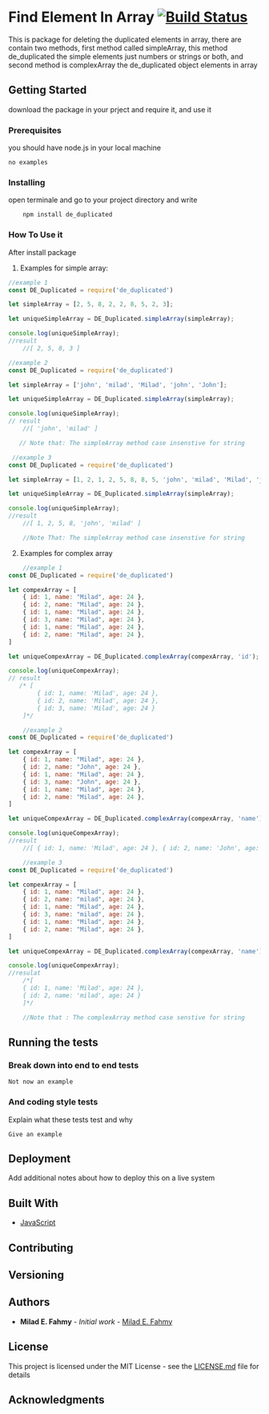 # Find Element In Array [![Build Status](https://travis-ci.org/miladezzat/find_el_in_array.svg?branch=master)](https://travis-ci.org/miladezzat/find_el_in_array)

This is package  for deleting the duplicated elements in array, there are contain two methods, first method called simpleArray, this method de_duplicated the simple elements just numbers or strings or both, and second method is complexArray the de_duplicated object elements in array  

## Getting Started

download the package in your prject and require it, and use it

### Prerequisites

you should have node.js in your local machine

```
no examples
```

### Installing

open terminale and go to your project directory and write
``` shell
    npm install de_duplicated
```

### How To Use it
After install package

1. Examples for simple array:
```js
//example 1
const DE_Duplicated = require('de_duplicated')

let simpleArray = [2, 5, 8, 2, 2, 8, 5, 2, 3];

let uniqueSimpleArray = DE_Duplicated.simpleArray(simpleArray);

console.log(uniqueSimpleArray);
//result
    //[ 2, 5, 8, 3 ]
```


```js
//example 2
const DE_Duplicated = require('de_duplicated')

let simpleArray = ['john', 'milad', 'Milad', 'john', 'John'];

let uniqueSimpleArray = DE_Duplicated.simpleArray(simpleArray);

console.log(uniqueSimpleArray);
// result
    //[ 'john', 'milad' ]

   // Note that: The simpleArray method case insenstive for string 
```
```js
 //example 3
const DE_Duplicated = require('de_duplicated')

let simpleArray = [1, 2, 1, 2, 5, 8, 8, 5, 'john', 'milad', 'Milad', 'john', 'John'];

let uniqueSimpleArray = DE_Duplicated.simpleArray(simpleArray);

console.log(uniqueSimpleArray);
//result
    //[ 1, 2, 5, 8, 'john', 'milad' ]

    //Note That: The simpleArray method case insenstive for string 
```
2. Examples for complex array
```js
    //example 1
const DE_Duplicated = require('de_duplicated')

let compexArray = [
    { id: 1, name: "Milad", age: 24 },
    { id: 2, name: "Milad", age: 24 },
    { id: 1, name: "Milad", age: 24 },
    { id: 3, name: "Milad", age: 24 },
    { id: 1, name: "Milad", age: 24 },
    { id: 2, name: "Milad", age: 24 },
]

let uniqueCompexArray = DE_Duplicated.complexArray(compexArray, 'id');

console.log(uniqueCompexArray);
// result
   /* [
        { id: 1, name: 'Milad', age: 24 },
        { id: 2, name: 'Milad', age: 24 },
        { id: 3, name: 'Milad', age: 24 }
    ]*/
```
```js
    //example 2
const DE_Duplicated = require('de_duplicated')

let compexArray = [
    { id: 1, name: "Milad", age: 24 },
    { id: 2, name: "John", age: 24 },
    { id: 1, name: "Milad", age: 24 },
    { id: 3, name: "John", age: 24 },
    { id: 1, name: "Milad", age: 24 },
    { id: 2, name: "Milad", age: 24 },
]

let uniqueCompexArray = DE_Duplicated.complexArray(compexArray, 'name');

console.log(uniqueCompexArray);
//result
    //[ { id: 1, name: 'Milad', age: 24 }, { id: 2, name: 'John', age: 24 } ]
```
```js
    //example 3
const DE_Duplicated = require('de_duplicated')

let compexArray = [
    { id: 1, name: "Milad", age: 24 },
    { id: 2, name: "milad", age: 24 },
    { id: 1, name: "Milad", age: 24 },
    { id: 3, name: "milad", age: 24 },
    { id: 1, name: "Milad", age: 24 },
    { id: 2, name: "Milad", age: 24 },
]

let uniqueCompexArray = DE_Duplicated.complexArray(compexArray, 'name');

console.log(uniqueCompexArray);
//resulat
    /*[
    { id: 1, name: 'Milad', age: 24 },
    { id: 2, name: 'milad', age: 24 }
    ]*/

    //Note that : The complexArray method case senstive for string 
```

## Running the tests

### Break down into end to end tests


```
Not now an example
```

### And coding style tests

Explain what these tests test and why

```
Give an example
```

## Deployment

Add additional notes about how to deploy this on a live system

## Built With

* [JavaScript](https://developer.mozilla.org/ar/docs/Web/JavaScript)

## Contributing

## Versioning

## Authors

* **Milad E. Fahmy** - *Initial work* - [Milad E. Fahmy](https://github.com/miladezzat/)


## License

This project is licensed under the MIT License - see the [LICENSE.md](LICENSE.md) file for details

## Acknowledgments


